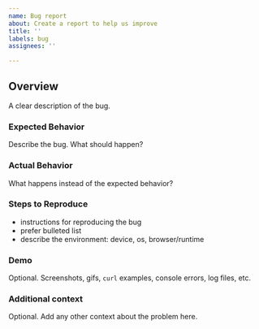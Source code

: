 ```yaml
---
name: Bug report
about: Create a report to help us improve
title: ''
labels: bug
assignees: ''

---
```


## Overview

A clear description of the bug.

### Expected Behavior

Describe the bug. What should happen?

### Actual Behavior

What happens instead of the expected behavior?

### Steps to Reproduce

* instructions for reproducing the bug
* prefer bulleted list
* describe the environment: device, os, browser/runtime

### Demo

Optional. Screenshots, gifs, `curl` examples, console errors, log files, etc.

### Additional context

Optional. Add any other context about the problem here.
